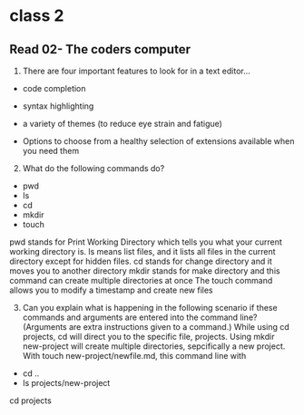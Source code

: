 # class 2

## Read 02- The coders computer

1. There are four important features to look for in a text editor... 
- code completion
+ syntax highlighting
* a variety of themes (to reduce eye strain and fatigue)
+ Options to choose from a healthy selection of extensions available when you need them



2. What do the following commands do?
- pwd
- ls
- cd
- mkdir
- touch

pwd stands for Print Working Directory which tells you what your current working directory is.
ls means list files, and it lists all files in the current directory except for hidden files.
cd stands for change directory and it moves you to another directory
mkdir stands for make directory and this command can create multiple directories at once
The touch command allows you to modify a timestamp and create new files 



3. Can you explain what is happening in the following scenario if these commands and arguments are entered into the command line? (Arguments are extra instructions given to a command.)
While using cd projects, cd will direct you to the specific file, projects.
Using mkdir new-project will create multiple directories, sepcifically a new project.
With touch new-project/newfile.md, this command line with 
- cd ..
- ls projects/new-project

cd projects 
